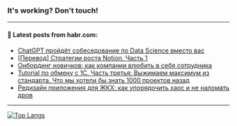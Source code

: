 ### It's working? Don't touch!

---
<!--
#### 🛠️ Technical stack:

![C++](https://img.shields.io/badge/C++-informational?logo=c%2B%2B&style=flat&logoColor=white&color=9C033A)
![Java](https://img.shields.io/badge/Java-informational?logo=java&style=flat&logoColor=white&color=007396)
![Kotlin](https://img.shields.io/badge/Kotlin-informational?logo=Kotlin&style=flat&logoColor=white&color=0095D5)
![JS](https://img.shields.io/badge/JS-informational?logo=javaScript&style=flat&logoColor=black&color=F7Df1E) <br>
![HTML5](https://img.shields.io/badge/HTML5-informational?logo=html5&style=flat&logoColor=white&color=E34F26)
![CSS3](https://img.shields.io/badge/CSS3-informational?logo=css3&style=flat&logoColor=white&color=157286)
![Sass](https://img.shields.io/badge/Saas-informational?logo=sass&style=flat&logoColor=white&color=hotpink)
![PHP](https://img.shields.io/badge/PHP-informational?logo=php&style=flat&logoColor=white&color=777BB4) <br>
![WebPAck](https://img.shields.io/badge/WebPack-informational?logo=webPack&style=flat&logoColor=white&color=FF6F00)
![Bootstrap](https://img.shields.io/badge/Bootstrap-informational?logo=Bootstrap&style=flat&logoColor=white&color=7952B3)
![MySQL](https://img.shields.io/badge/MySQL-informational?logo=MySQL&style=flat&logoColor=white&color=00f) <br>
![NodeJS](https://img.shields.io/badge/NodeJS-informational?logo=node.js&style=flat&logoColor=white&color=43853D)
![Spring](https://img.shields.io/badge/Spring-informational?logo=Spring&style=flat&logoColor=white&color=0A9EDC)
![Angular](https://img.shields.io/badge/Vue-informational?logo=vue.js&style=flat&logoColor=white&color=red)
![Git](https://img.shields.io/badge/Git-informational?logo=git&style=flat&logoColor=white&color=darkorange)

___
-->

#### 💬 Latest posts from habr.com:

<!-- BLOG-POST-LIST:START -->
- [ChatGPT пройдёт собеседование по Data Science вместо вас](https://habr.com/ru/post/705094/?utm_source=habrahabr&utm_medium=rss&utm_campaign=705094)
- [[Перевод] Стратегии роста Notion. Часть 1](https://habr.com/ru/post/705386/?utm_source=habrahabr&utm_medium=rss&utm_campaign=705386)
- [Онбординг новичков: как компании влюбить в себя сотрудника](https://habr.com/ru/post/700516/?utm_source=habrahabr&utm_medium=rss&utm_campaign=700516)
- [Tutorial по обмену с 1С. Часть третья: Выжимаем максимум из стандарта. Что мы хотели бы знать 1000 проектов назад](https://habr.com/ru/post/705244/?utm_source=habrahabr&utm_medium=rss&utm_campaign=705244)
- [Редизайн приложения для ЖКХ: как упорядочить хаос и не наломать дров](https://habr.com/ru/post/705390/?utm_source=habrahabr&utm_medium=rss&utm_campaign=705390)
<!-- BLOG-POST-LIST:END -->

---

[![Top Langs](https://github-readme-stats.vercel.app/api/top-langs/?username=zloylis&layout=compact&hide_border=true&theme=dracula)](https://github.com/zloylis)
